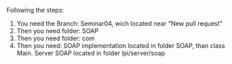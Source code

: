 Following the steps:

1.  You need the Branch: Seminar04, wich located near "New pull request"
2. Then you need folder: SOAP
3. Then you need folder: com
4. Then you need: SOAP implementation located in folder SOAP, than class Main. Server SOAP located in folder lpi/server/soap
